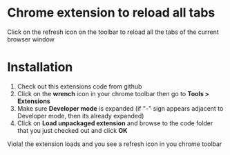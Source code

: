 Chrome extension to reload all tabs
===================================

Click on the refresh icon on the toolbar to reload all the tabs of the current browser window

Installation
============

1. Check out this extensions code from github
2. Click on the **wrench** icon in your chrome toolbar then go to **Tools > Extensions**
3. Make sure **Developer mode** is expanded (if "-" sign appears adjacent to Developer mode, then its already expanded)
4. Click on **Load unpackaged extension** and browse to the code folder that you just checked out and click **OK**

Viola! the extension loads and you see a refresh icon in you chrome toolbar


